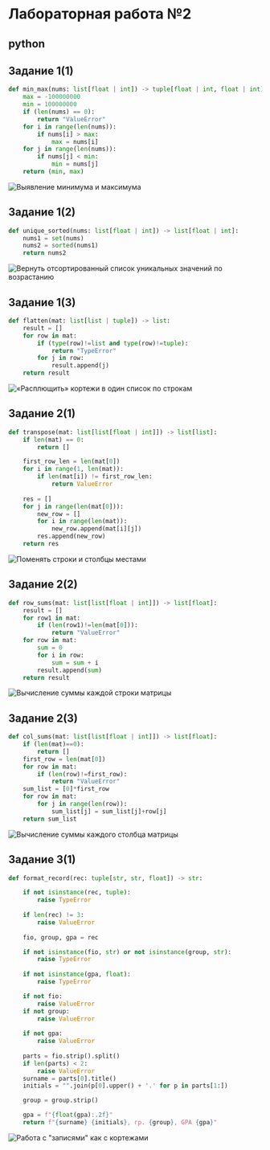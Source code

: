 # Лабораторная работа №2
## python
## Задание 1(1)
```python
def min_max(nums: list[float | int]) -> tuple[float | int, float | int]:
    max = -100000000
    min = 100000000
    if (len(nums) == 0):
        return "ValueError"
    for i in range(len(nums)):
        if nums[i] > max:
            max = nums[i]
    for j in range(len(nums)):
        if nums[j] < min:
            min = nums[j]
    return (min, max)
```
![Выявление минимума и максимума](/src/lab02/images/01.arrays.png)

## Задание 1(2)
```python
def unique_sorted(nums: list[float | int]) -> list[float | int]:
    nums1 = set(nums)
    nums2 = sorted(nums1)
    return nums2
```  
![ Вернуть отсортированный список уникальных значений по возрастанию](/src/lab02/images/02.arrays.png)
## Задание 1(3)
```python
def flatten(mat: list[list | tuple]) -> list:
    result = []
    for row in mat:
        if (type(row)!=list and type(row)!=tuple):
            return "TypeError"
        for j in row:
            result.append(j)
    return result
```
![«Расплющить» кортежи в один список по строкам](/src/lab02/images/03.arrays.png)

## Задание 2(1)
```python
def transpose(mat: list[list[float | int]]) -> list[list]:
    if len(mat) == 0:
        return []

    first_row_len = len(mat[0])
    for i in range(1, len(mat)):
        if len(mat[i]) != first_row_len:
            return ValueError
    
    res = []
    for j in range(len(mat[0])):
        new_row = []
        for i in range(len(mat)):
            new_row.append(mat[i][j])
        res.append(new_row)
    return res
```
![Поменять строки и столбцы местами](/src/lab02/images/01.matrix.png)

## Задание 2(2)
```python
def row_sums(mat: list[list[float | int]]) -> list[float]:
    result = []
    for row1 in mat:
        if (len(row1)!=len(mat[0])):
            return "ValueError"
    for row in mat:
        sum = 0
        for i in row:
            sum = sum + i
        result.append(sum)
    return result
```
![Вычисление суммы каждой строки матрицы](/src/lab02/images/02.matrix.png)
## Задание 2(3)
```python
def col_sums(mat: list[list[float | int]]) -> list[float]:
    if (len(mat)==0):
        return []
    first_row = len(mat[0])
    for row in mat:
        if (len(row)!=first_row):
            return "ValueError"
    sum_list = [0]*first_row
    for row in mat:
        for j in range(len(row)):
            sum_list[j] = sum_list[j]+row[j] 
    return sum_list
```
![Вычисление суммы каждого столбца матрицы](/src/lab02/images/03.matrix.png)

## Задание 3(1)
```python
def format_record(rec: tuple[str, str, float]) -> str:

    if not isinstance(rec, tuple):                    
        raise TypeError
    
    if len(rec) != 3:
        raise ValueError
    
    fio, group, gpa = rec

    if not isinstance(fio, str) or not isinstance(group, str):  
        raise TypeError
    
    if not isinstance(gpa, float):
        raise TypeError

    if not fio:                                            
        raise ValueError
    if not group:
        raise ValueError
    
    if not gpa:
        raise ValueError
    
    parts = fio.strip().split()                      
    if len(parts) < 2:
        raise ValueError
    surname = parts[0].title()                                     
    initials = "".join(p[0].upper() + '.' for p in parts[1:])       

    group = group.strip()

    gpa = f"{float(gpa):.2f}"
    return f"{surname} {initials}, гр. {group}, GPA {gpa}"


```
![Работа с "записями" как с кортежами](/src/lab02/images/01.tuples.png)



